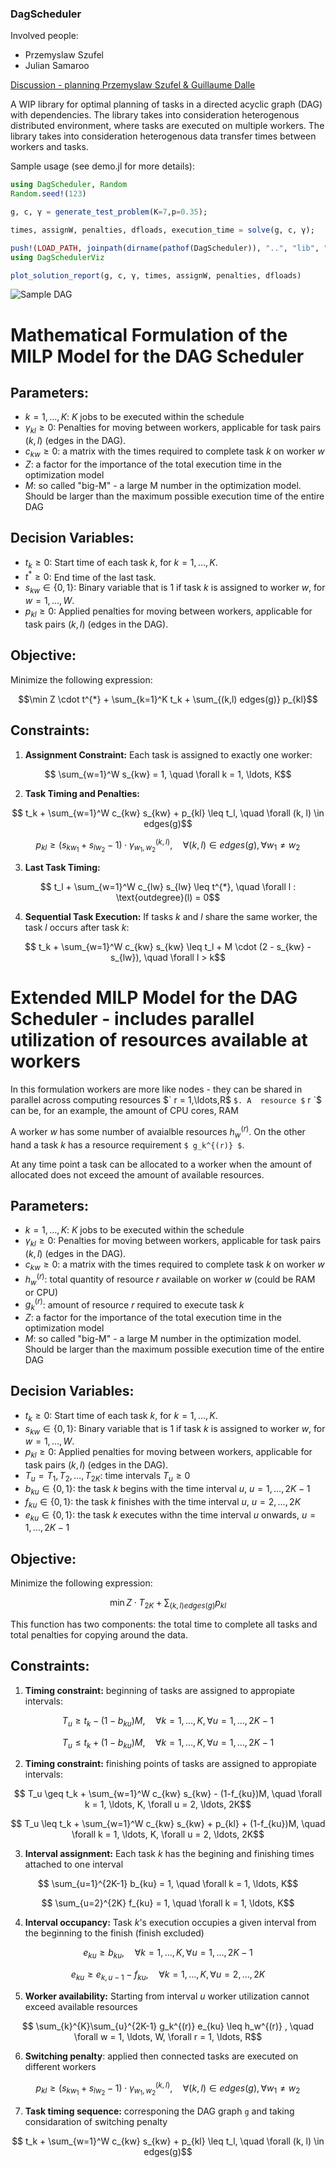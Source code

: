 ### DagScheduler

Involved people:
- Przemyslaw Szufel
- Julian Samaroo


[Discussion - planning Przemyslaw Szufel & Guillaume Dalle](notes.md)


A WIP library for optimal planning of tasks in a directed acyclic graph (DAG) with dependencies.
The library takes into consideration heterogenous distributed environment, where tasks are executed on multiple workers. The library takes into consideration heterogenous data transfer times between workers and tasks.

Sample usage (see demo.jl for more details):
```julia
using DagScheduler, Random
Random.seed!(123)

g, c, γ = generate_test_problem(K=7,p=0.35);

times, assignW, penalties, dfloads, execution_time = solve(g, c, γ);

push!(LOAD_PATH, joinpath(dirname(pathof(DagScheduler)), "..", "lib", "DagSchedulerViz"))
using DagSchedulerViz

plot_solution_report(g, c, γ, times, assignW, penalties, dfloads)
```
![Sample DAG](demoim.png)


# Mathematical Formulation of the MILP Model for the DAG Scheduler

## Parameters:

- $` k = 1, \ldots, K `$: $` K `$ jobs to be executed within the schedule 
- $` \gamma_{kl} \geq 0 `$: Penalties for moving between workers, applicable for task pairs $`(k, l)`$ (edges in the DAG).
- $` c_{kw} \geq 0 `$:  a matrix with the times required to complete task $` k `$ on worker $` w `$
- $` Z `$: a factor for the importance of the total execution time in the optimization model
- $` M `$: so called "big-M" - a large M number in the optimization model. Should be larger than the maximum possible execution time of the entire DAG
 
## Decision Variables:

- $` t_k \geq 0 `$: Start time of each task $k$, for $` k = 1, \ldots, K `$.
- $` t^{*} \geq 0 `$: End time of the last task.
- $` s_{kw} \in \{0,1\} `$: Binary variable that is 1 if task $` k `$ is assigned to worker $` w `$, for $` w = 1, \ldots, W `$.
- $` p_{kl} \geq 0 `$: Applied penalties for moving between workers, applicable for task pairs $`(k, l)`$ (edges in the DAG).
  
## Objective:

Minimize the following expression:
```math
\min Z \cdot t^{*} + \sum_{k=1}^K t_k + \sum_{(k,l) edges(g)} p_{kl}
```


## Constraints:

1. **Assignment Constraint:** Each task is assigned to exactly one worker:

```math
    \sum_{w=1}^W s_{kw} = 1, \quad \forall k = 1, \ldots, K
```

2. **Task Timing and Penalties:**

```math
    t_k + \sum_{w=1}^W c_{kw} s_{kw} + p_{kl} \leq t_l, \quad \forall (k, l) \in edges(g)
```
```math
    p_{kl} \geq (s_{kw_1} + s_{lw_2} - 1) \cdot \gamma^{(k,l)}_{w_1,w_2}, \quad \forall (k, l) \in edges(g), \forall w_1 \neq w_2
```


3. **Last Task Timing:**

```math
    t_l + \sum_{w=1}^W c_{lw} s_{lw} \leq t^{*}, \quad \forall l : \text{outdegree}(l) = 0
```

4. **Sequential Task Execution:** If tasks $` k `$ and $` l `$ share the same worker, the task $` l`$ occurs after task $` k `$:

```math
    t_k + \sum_{w=1}^W c_{kw} s_{kw} \leq t_l + M \cdot (2 - s_{kw} - s_{lw}), \quad \forall l > k
```





#  Extended MILP Model for the DAG Scheduler - includes parallel utilization of resources available at workers

In this formulation workers are more like nodes - they can be shared in parallel across computing resources $` r = 1,\ldots,R$ `$.
A  resource $` r `$ can be, for an example, the amount of CPU cores, RAM

A worker $` w `$ has some number of avaialble resources $` h_w^{(r)} `$. On the other hand a task $` k `$ has a resource requirement `$ g_k^{(r)} $`.

At any time point a task can be allocated to a worker when the amount of allocated does not exceed the amount of available resources.

## Parameters:

- $` k = 1, \ldots, K `$: $` K `$ jobs to be executed within the schedule 
- $` \gamma_{kl} \geq 0 `$: Penalties for moving between workers, applicable for task pairs $`(k, l)`$ (edges in the DAG).
- $` c_{kw} \geq 0 `$:  a matrix with the times required to complete task $` k `$ on worker $` w `$
- $` h_w^{(r)} `$: total quantity of resource  $` r `$ available on worker $` w `$ (could be RAM or CPU)
- $` g_k^{(r)} `$: amount of resource  $` r `$ required to execute task $` k `$
- $` Z `$: a factor for the importance of the total execution time in the optimization model
- $` M `$: so called "big-M" - a large M number in the optimization model. Should be larger than the maximum possible execution time of the entire DAG
 
## Decision Variables:

- $` t_k \geq 0 `$: Start time of each task $k$, for $` k = 1, \ldots, K `$.
- $` s_{kw} \in \{0,1\} `$: Binary variable that is 1 if task $` k `$ is assigned to worker $` w `$, for $` w = 1, \ldots, W `$.
- $` p_{kl} \geq 0 `$: Applied penalties for moving between workers, applicable for task pairs $`(k, l)`$ (edges in the DAG).
- $` T_u =  T_1, T_2, \ldots, T_{2K}  `$: time intervals $` T_u \geq 0 `$
- $` b_{ku} \in \{0,1\} `$: the task $` k `$ begins with the time interval $` u `$, $` u = 1, \ldots, 2K-1 `$
- $` f_{ku} \in \{0,1\} `$: the task $` k `$ finishes with the time interval $` u `$, $` u = 2, \ldots, 2K `$
- $` e_{ku} \in \{0,1\} `$: the task $` k `$ executes withn the time interval $` u `$ onwards, $` u = 1, \ldots, 2K-1 `$

## Objective:

Minimize the following expression:
```math
\min Z \cdot T_{2K} + \sum_{(k,l) edges(g)} p_{kl}
```
This function has two components: the total time to complete all tasks and total penalties for copying around the data.


## Constraints:

1. **Timing constraint:** beginning of tasks are assigned to appropiate intervals:
```math
   T_u \geq t_k - (1-b_{ku})M, \quad \forall k = 1, \ldots, K, \forall u = 1, \ldots, 2K-1
```
```math
   T_u \leq t_k + (1-b_{ku})M, \quad \forall k = 1, \ldots, K, \forall u = 1, \ldots, 2K-1
```

2. **Timing constraint:** finishing points of tasks are assigned to appropiate intervals:
```math
   T_u \geq t_k + \sum_{w=1}^W c_{kw} s_{kw} - (1-f_{ku})M, \quad \forall k = 1, \ldots, K, \forall u = 2, \ldots, 2K
```
```math
   T_u \leq t_k + \sum_{w=1}^W c_{kw} s_{kw} + p_{kl} + (1-f_{ku})M, \quad \forall k = 1, \ldots, K, \forall u = 2, \ldots, 2K
```

3. **Interval assignment:** Each task $` k `$ has the begining and finishing times attached to one interval
```math
   \sum_{u=1}^{2K-1} b_{ku} = 1, \quad \forall k = 1, \ldots, K
```
```math
   \sum_{u=2}^{2K} f_{ku} = 1, \quad \forall k = 1, \ldots, K
```

4. **Interval occupancy:** Task $` k `$'s execution occupies a given interval from the beginning to the finish (finish excluded)
   
```math
   e_{ku} \geq b_{ku}, \quad \forall k = 1, \ldots, K, \forall u = 1, \ldots, 2K-1
```
```math
   e_{ku} \geq e_{k,u-1} - f_{ku}, \quad \forall k = 1, \ldots, K, \forall u = 2, \ldots, 2K
```
5. **Worker availability:** Starting from interval $` u `$ worker utilization cannot exceed available resources

```math
   \sum_{k}^{K}\sum_{u}^{2K-1} g_k^{(r)} e_{ku} \leq h_w^{(r)} , \quad \forall w = 1, \ldots, W, \forall r = 1, \ldots, R
```

6. **Switching penalty**: applied then connected tasks are executed on different workers
```math
    p_{kl} \geq (s_{kw_1} + s_{lw_2} - 1) \cdot \gamma^{(k,l)}_{w_1,w_2}, \quad \forall (k, l) \in edges(g), \forall w_1 \neq w_2
```
 
 
7. **Task timing sequence:** corresponing the DAG graph `g` and taking considaration of switching penalty
```math
    t_k + \sum_{w=1}^W c_{kw} s_{kw} + p_{kl} \leq t_l, \quad \forall (k, l) \in edges(g)
```

